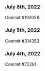 ### July 8th, 2022

Commit #192028

### July 5th, 2022

Commit #314353


### July 4th, 2022

Commit #72281
